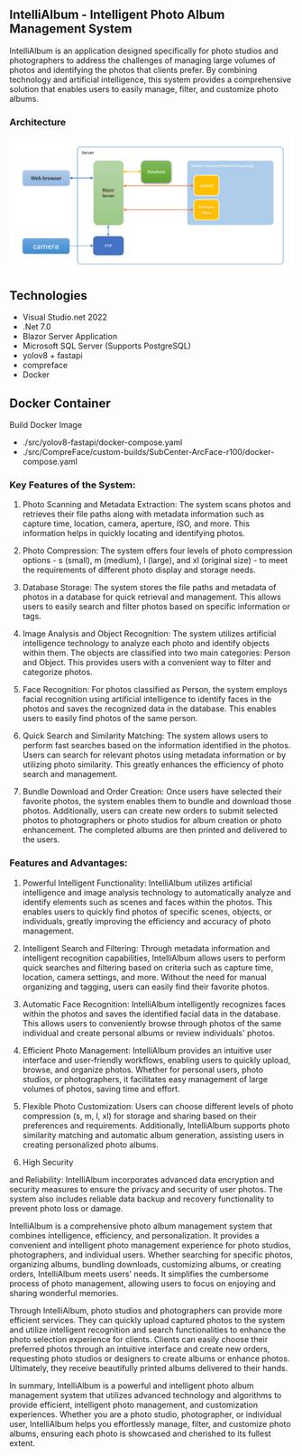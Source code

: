 ## IntelliAlbum - Intelligent Photo Album Management System

IntelliAlbum is an application designed specifically for photo studios and photographers to address the challenges of managing large volumes of photos and identifying the photos that clients prefer. By combining technology and artificial intelligence, this system provides a comprehensive solution that enables users to easily manage, filter, and customize photo albums.

### Architecture
![architecture](./doc/architecture.png)

## Technologies
- Visual Studio.net 2022
- .Net 7.0
- Blazor Server Application
- Microsoft SQL Server (Supports PostgreSQL)
- yolov8 + fastapi
- compreface
- Docker

## Docker Container

Build Docker Image
- ./src/yolov8-fastapi/docker-compose.yaml
- ./src/CompreFace/custom-builds/SubCenter-ArcFace-r100/docker-compose.yaml

### Key Features of the System:

1. Photo Scanning and Metadata Extraction: The system scans photos and retrieves their file paths along with metadata information such as capture time, location, camera, aperture, ISO, and more. This information helps in quickly locating and identifying photos.

2. Photo Compression: The system offers four levels of photo compression options - s (small), m (medium), l (large), and xl (original size) - to meet the requirements of different photo display and storage needs.

3. Database Storage: The system stores the file paths and metadata of photos in a database for quick retrieval and management. This allows users to easily search and filter photos based on specific information or tags.

4. Image Analysis and Object Recognition: The system utilizes artificial intelligence technology to analyze each photo and identify objects within them. The objects are classified into two main categories: Person and Object. This provides users with a convenient way to filter and categorize photos.

5. Face Recognition: For photos classified as Person, the system employs facial recognition using artificial intelligence to identify faces in the photos and saves the recognized data in the database. This enables users to easily find photos of the same person.

6. Quick Search and Similarity Matching: The system allows users to perform fast searches based on the information identified in the photos. Users can search for relevant photos using metadata information or by utilizing photo similarity. This greatly enhances the efficiency of photo search and management.

7. Bundle Download and Order Creation: Once users have selected their favorite photos, the system enables them to bundle and download those photos. Additionally, users can create new orders to submit selected photos to photographers or photo studios for album creation or photo enhancement. The completed albums are then printed and delivered to the users.

### Features and Advantages:

1. Powerful Intelligent Functionality: IntelliAlbum utilizes artificial intelligence and image analysis technology to automatically analyze and identify elements such as scenes and faces within the photos. This enables users to quickly find photos of specific scenes, objects, or individuals, greatly improving the efficiency and accuracy of photo management.

2. Intelligent Search and Filtering: Through metadata information and intelligent recognition capabilities, IntelliAlbum allows users to perform quick searches and filtering based on criteria such as capture time, location, camera settings, and more. Without the need for manual organizing and tagging, users can easily find their favorite photos.

3. Automatic Face Recognition: IntelliAlbum intelligently recognizes faces within the photos and saves the identified facial data in the database. This allows users to conveniently browse through photos of the same individual and create personal albums or review individuals' photos.

4. Efficient Photo Management: IntelliAlbum provides an intuitive user interface and user-friendly workflows, enabling users to quickly upload, browse, and organize photos. Whether for personal users, photo studios, or photographers, it facilitates easy management of large volumes of photos, saving time and effort.

5. Flexible Photo Customization: Users can choose different levels of photo compression (s, m, l, xl) for storage and sharing based on their preferences and requirements. Additionally, IntelliAlbum supports photo similarity matching and automatic album generation, assisting users in creating personalized photo albums.

6. High Security

 and Reliability: IntelliAlbum incorporates advanced data encryption and security measures to ensure the privacy and security of user photos. The system also includes reliable data backup and recovery functionality to prevent photo loss or damage.

IntelliAlbum is a comprehensive photo album management system that combines intelligence, efficiency, and personalization. It provides a convenient and intelligent photo management experience for photo studios, photographers, and individual users. Whether searching for specific photos, organizing albums, bundling downloads, customizing albums, or creating orders, IntelliAlbum meets users' needs. It simplifies the cumbersome process of photo management, allowing users to focus on enjoying and sharing wonderful memories.

Through IntelliAlbum, photo studios and photographers can provide more efficient services. They can quickly upload captured photos to the system and utilize intelligent recognition and search functionalities to enhance the photo selection experience for clients. Clients can easily choose their preferred photos through an intuitive interface and create new orders, requesting photo studios or designers to create albums or enhance photos. Ultimately, they receive beautifully printed albums delivered to their hands.

In summary, IntelliAlbum is a powerful and intelligent photo album management system that utilizes advanced technology and algorithms to provide efficient, intelligent photo management, and customization experiences. Whether you are a photo studio, photographer, or individual user, IntelliAlbum helps you effortlessly manage, filter, and customize photo albums, ensuring each photo is showcased and cherished to its fullest extent.